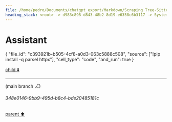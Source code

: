```yaml
---
file: /home/pedro/Documents/chatgpt_export/Markdown/Scraping Tree-Sitter Parsers Failed.md
heading_stack: <root> -> d983c898-d843-48b2-8d19-e6358c6b3117 -> System -> e17b45cd-afd8-40ff-9f17-efd45736b653 -> System -> aaa20636-5e4b-4441-bb5f-bf9eba90dce2 -> User -> 432ed60e-ec95-40ea-b496-fd523a6dea8d -> Assistant -> 46b32ca1-24f5-4323-8f5d-f353801b264c -> Tool -> 5d6e7cb4-e20c-4759-95a6-070b010d5169 -> Assistant -> aeb33008-033e-4c51-9795-353210680c11 -> Tool -> 72a817b1-2783-48d4-bf78-8f9daa221f44 -> Assistant -> c73162e6-83db-48ae-8c00-9fd50a81c5af -> Tool -> 7da4ef10-11a0-4f4f-8aec-d157fe8b9927 -> Assistant
---
```

# Assistant

{
  "file_id": "c393921b-b505-4cf8-a0d3-063c5888c508",
  "source": ["!pip install -q parsel httpx"],
  "cell_type": "code",
  "and_run": true
}

[child ⬇️](#348e0146-9bb9-495d-b8c4-bde20485181c)

---

(main branch ⎇)
###### 348e0146-9bb9-495d-b8c4-bde20485181c
[parent ⬆️](#7da4ef10-11a0-4f4f-8aec-d157fe8b9927)
